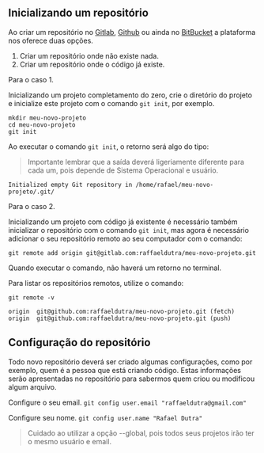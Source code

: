 ## Inicializando um repositório

Ao criar um repositório no [Gitlab](http://gitlab.com/), [Github](http://github.com/) ou ainda no [BitBucket](https://bitbucket.org) a plataforma nos oferece duas opções.

1. Criar um repositório onde não existe nada.
2. Criar um repositório onde o código já existe.

Para o caso 1.

Inicializando um projeto completamento do zero, crie o diretório do projeto e inicialize este projeto com o comando `git init`, por exemplo.

```
mkdir meu-novo-projeto
cd meu-novo-projeto
git init
```

Ao executar o comando `git init`, o retorno será algo do tipo:

> Importante lembrar que a saída deverá ligeriamente diferente para cada um, pois depende de Sistema Operacional e usuário.

```
Initialized empty Git repository in /home/rafael/meu-novo-projeto/.git/
```

Para o caso 2.

Inicializando um projeto com código já existente é necessário também inicializar o repositório com o comando `git init`, mas agora é necessário adicionar o seu repositório remoto ao seu computador com o comando:

```
git remote add origin git@gitlab.com:raffaeldutra/meu-novo-projeto.git
```

Quando executar o comando, não haverá um retorno no terminal.

Para listar os repositórios remotos, utilize o comando:

`git remote -v`

```
origin	git@github.com:raffaeldutra/meu-novo-projeto.git (fetch)
origin	git@github.com:raffaeldutra/meu-novo-projeto.git (push)
```

## Configuração do repositório

Todo novo repositório deverá ser criado algumas configurações, como por exemplo, quem é a pessoa que está criando código. Estas informações serão apresentadas no repositório para sabermos quem criou ou modificou algum arquivo.

Configure o seu email.
`git config user.email "raffaeldutra@gmail.com"`

Configure seu nome.
`git config user.name "Rafael Dutra"`

> Cuidado ao utilizar a opção --global, pois todos seus projetos irão ter o mesmo usuário e email.